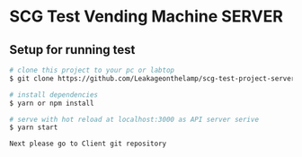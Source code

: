 # SCG Test Vending Machine SERVER

## Setup for running test

```bash
# clone this project to your pc or labtop
$ git clone https://github.com/Leakageonthelamp/scg-test-project-server.git

# install dependencies
$ yarn or npm install

# serve with hot reload at localhost:3000 as API server serive
$ yarn start

Next please go to Client git repository
```
